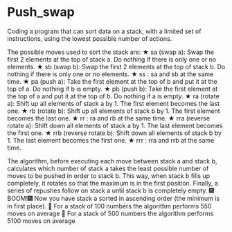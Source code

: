 # Push_swap
Coding a program that can sort data on a stack, with a limited set of instructions, using the lowest possible number of actions.

The possible moves used to sort the stack are:
★ sa (swap a): Swap the first 2 elements at the top of stack a.
Do nothing if there is only one or no elements.
★ sb (swap b): Swap the first 2 elements at the top of stack b.
Do nothing if there is only one or no elements.
★ ss : sa and sb at the same time.
★ pa (push a): Take the first element at the top of b and put it at the top of a.
Do nothing if b is empty.
★ pb (push b): Take the first element at the top of a and put it at the top of b.
Do nothing if a is empty.
★ ra (rotate a): Shift up all elements of stack a by 1.
The first element becomes the last one.
★ rb (rotate b): Shift up all elements of stack b by 1.
The first element becomes the last one.
★ rr : ra and rb at the same time.
★ rra (reverse rotate a): Shift down all elements of stack a by 1.
The last element becomes the first one.
★ rrb (reverse rotate b): Shift down all elements of stack b by 1.
The last element becomes the first one.
★ rrr : rra and rrb at the same time.

The algorithm, before executing each move between stack a and stack b, calculates which number of stack a takes the least possible number of moves to be pushed in order to stack b. This way, when stack b fills up completely, it rotates so that the maximum is in the first position. Finally, a series of repushes follow on stack a until stack b is completely empty.
🎆BOOM!🎆 Now you have stack a sorted in ascending order (the minimum is in first place).
🏁 For a stack of 100 numbers the algorithm performs 550 moves on average
🏁 For a stack of 500 numbers the algorithm performs 5100 moves on average
